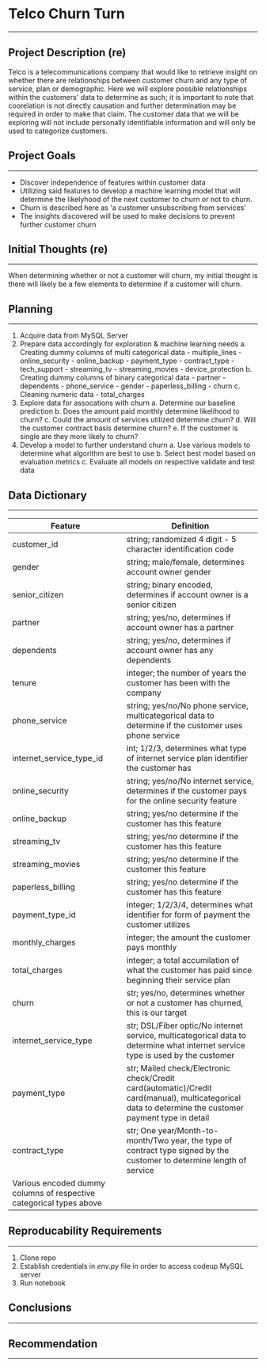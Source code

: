# Telco Churn Turn
---
## Project Description (re)
Telco is a telecommunications company that would like to retrieve insight on whether there are relationships between customer churn and any type of service, plan or demographic. 
Here we will explore possible relationships within the customers' data to determine as such; it is important to note that coorelation is not directly causation and further determination may be required in order to make that claim.
The customer data that we will be exploring will not include personally identifiable information and will only be used to categorize customers.

## Project Goals
---
- Discover independence of features within customer data
- Utilizing said features to develop a machine learning model that will determine the likelyhood of the next customer to churn or not to churn.
- Churn is described here as 'a customer unsubscribing from services'
- The insights discovered will be used to make decisions to prevent further customer churn


## Initial Thoughts (re)
--- 
When determining whether or not a customer will churn, my initial thought is there will likely be a few elements to determine if a customer will churn.

## Planning
--- 
1. Acquire data from MySQL Server
2. Prepare data accordingly for exploration & machine learning needs
    a. Creating dummy columns of multi categorical data
        - multiple_lines
        - online_security
        - online_backup
        - payment_type
        - contract_type
        - tech_support
        - streaming_tv
        - streaming_movies
        - device_protection
    b. Creating dummy columns of binary categorical data
        - partner
        - dependents
        - phone_service
        - gender
        - paperless_billing
        - churn
    c. Cleaning numeric data
        - total_charges
3. Explore data for assocations with churn
    a. Determine our baseline prediction
    b. Does the amount paid monthly determine likelihood to churn?
    c. Could the amount of services utilized determine churn?
    d. Will the customer contract basis determine churn?
    e. If the customer is single are they more likely to churn?
4. Develop a model to further understand churn
    a. Use various models to determine what algorithm are best to use
    b. Select best model based on evaluation metrics
    c. Evaluate all models on respective validate and test data

## Data Dictionary
--- 
| Feature        | Definition                                   |
| ---            | ---                                          |
| customer_id    | string; randomized 4 digit - 5 character identification code |
| gender         | string; male/female, determines account owner gender |
| senior_citizen | string; binary encoded, determines if account owner is a senior citizen |
| partner        | string; yes/no, determines if account owner has a partner |
| dependents     | string; yes/no, determines if account owner has any dependents |
| tenure         | integer; the number of years the customer has been with the company |
| phone_service  | string; yes/no/No phone service, multicategorical data to determine if the customer uses phone service |
| internet_service_type_id | int; 1/2/3, determines what type of internet service plan identifier the customer has |
| online_security| string; yes/no/No internet service, determines if the customer pays for the online security feature |
| online_backup  | string; yes/no determine if the customer has this feature |
| streaming_tv   | string; yes/no determine if the customer has this feature |
| streaming_movies | string; yes/no determine if the customer this feature |
| paperless_billing | string; yes/no determine if the customer has this feature|
| payment_type_id | integer; 1/2/3/4, determines what identifier for form of payment the customer utilizes |
| monthly_charges | integer; the amount the customer pays monthly |
| total_charges | integer; a total accumilation of what the customer has paid since beginning their service plan |
| churn | str; yes/no, determines whether or not a customer has churned, this is our target |
| internet_service_type | str; DSL/Fiber optic/No internet service, multicategorical data to determine what internet service type is used by the customer |
| payment_type | str; Mailed check/Electronic check/Credit card(automatic)/Credit card(manual), multicategorical data to determine the customer payment type in detail |
| contract_type | str; One year/Month-to-month/Two year, the type of contract type signed by the customer to determine length of service |
| Various encoded dummy columns of respective categorical types above |

## Reproducability Requirements
---
1. Clone repo
2. Establish credentials in *env.py* file in order to access codeup MySQL server
3. Run notebook

## Conclusions
---


## Recommendation
---